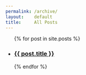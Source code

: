 ```yaml
---
permalink: /archive/
layout:    default
title:     All Posts
---
```


<ul>
  {% for post in site.posts %}
    <li>
      <a href="{{ post.url }}"><h3>{{ post.title }}</h3></a>
    </li>
  {% endfor %}
</ul>
